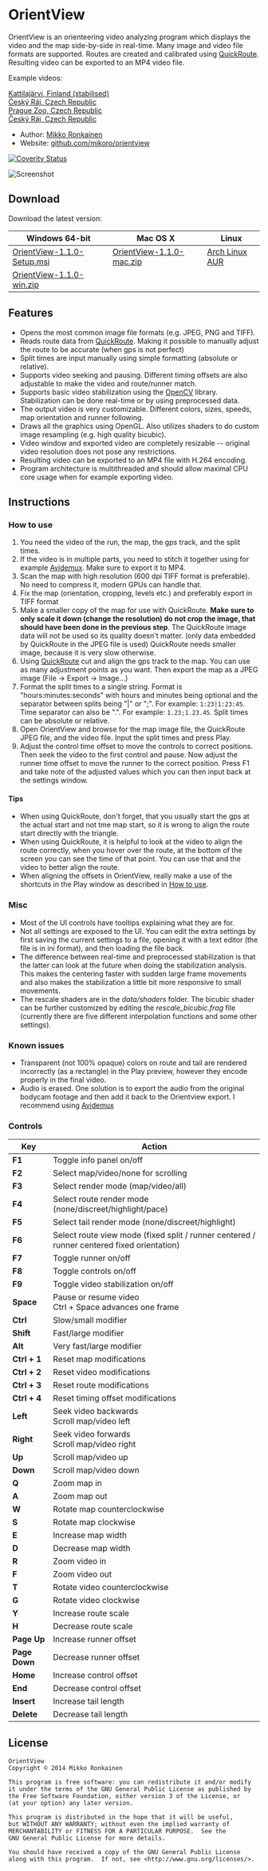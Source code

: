 # OrientView

OrientView is an orienteering video analyzing program which displays the video and the map side-by-side in real-time. Many image and video file formats are supported. Routes are created and calibrated using [QuickRoute](http://www.matstroeng.se/quickroute/en/). Resulting video can be exported to an MP4 video file.

Example videos:

[Kattilajärvi, Finland (stabilised)](https://youtu.be/4jh9KmYjdq8?si=M1UggbHVKInae4A9)  
[Český Ráj, Czech Republic](https://youtu.be/KzfDpsgoeck?si=FSmcId5gGnHgNfyn)  
[Prague Zoo, Czech Republic](https://youtu.be/wrvxJsXHAtc?si=Hv29LG7lthBRwy39)    
[Český Ráj, Czech Republic](https://youtu.be/iqBbxpQatak?si=TpNw071LAsF-BR9D)

* Author: [Mikko Ronkainen](http://mikkoronkainen.com)
* Website: [github.com/mikoro/orientview](https://github.com/mikoro/orientview)

[![Coverity Status](https://scan.coverity.com/projects/2849/badge.svg)](https://scan.coverity.com/projects/2849)

![Screenshot](http://mikoro.github.io/images/orientview/readme-screenshot.jpg "Screenshot")

## Download

Download the latest version:

| Windows 64-bit                                                                                                         | Mac OS X                                                                                                           | Linux                                                            |
|------------------------------------------------------------------------------------------------------------------------|--------------------------------------------------------------------------------------------------------------------|------------------------------------------------------------------|
| [OrientView-1.1.0-Setup.msi](https://github.com/mikoro/orientview/releases/download/v1.1.0/OrientView-1.1.0-Setup.msi) | [OrientView-1.1.0-mac.zip](https://github.com/mikoro/orientview/releases/download/v1.1.0/OrientView-1.1.0-mac.zip) | [Arch Linux AUR](https://aur.archlinux.org/packages/orientview/) |
| [OrientView-1.1.0-win.zip](https://github.com/mikoro/orientview/releases/download/v1.1.0/OrientView-1.1.0-win.zip)     | &nbsp;                                                                                                             | &nbsp;                                                           |

## Features

* Opens the most common image file formats (e.g. JPEG, PNG and TIFF).
* Reads route data from [QuickRoute](http://www.matstroeng.se/quickroute/en/). Making it possible to manually adjust the route to be accurate (when gps is not perfect)
* Split times are input manually using simple formatting (absolute or relative).
* Supports video seeking and pausing. Different timing offsets are also adjustable to make the video and route/runner match.
* Supports basic video stabilization using the [OpenCV](http://opencv.org/) library. Stabilization can be done real-time or by using preprocessed data.
* The output video is very customizable. Different colors, sizes, speeds, map orientation and runner following.
* Draws all the graphics using OpenGL. Also utilizes shaders to do custom image resampling (e.g. high quality bicubic).
* Video window and exported video are completely resizable -- original video resolution does not pose any restrictions.
* Resulting video can be exported to an MP4 file with H.264 encoding.
* Program architecture is multithreaded and should allow maximal CPU core usage when for example exporting video.

## Instructions

### How to use

1. You need the video of the run, the map, the gps track, and the split times.
2. If the video is in multiple parts, you need to stitch it together using for example [Avidemux](http://fixounet.free.fr/avidemux/). Make sure to export it to MP4.
3. Scan the map with high resolution (600 dpi TIFF format is preferable). No need to compress it, modern GPUs can handle that.
4. Fix the map (orientation, cropping, levels etc.) and preferably export in TIFF format 
5. Make a smaller copy of the map for use with QuickRoute. **Make sure to only scale it down (change the resolution) do not crop the image, that should have been done in the previous step**. The QuickRoute image data will not be used so its quality doesn't matter. (only data embedded by QuickRoute in the JPEG file is used) QuickRoute needs smaller image, because it is very slow otherwise.
6. Using [QuickRoute](http://www.matstroeng.se/quickroute/en/) cut and align the gps track to the map. You can use as many adjustment points as you want. Then export the map as a JPEG image (File -> Export -> Image...)
7. Format the split times to a single string. Format is "hours:minutes:seconds" with hours and minutes being optional and the separator between splits being "|" or ";". For example: `1:23|1:23:45`. Time separator can also be ".". For example: `1.23;1.23.45`. Split times can be absolute or relative.
8. Open OrientView and browse for the map image file, the QuickRoute JPEG file, and the video file. Input the split times and press Play.
9. Adjust the control time offset to move the controls to correct positions. Then seek the video to the first control and pause. Now adjust the runner time offset to move the runner to the correct position. Press F1 and take note of the adjusted values which you can then input back at the settings window.

#### Tips

- When using QuickRoute, don't forget, that you usually start the gps at the actual start and not tme map start, so it is wrong to align the route start directly with the triangle.
- When using QuickRoute, it is helpful to look at the video to align the route correctly, when you hover over the route, at the bottom of the screen you can see the time of that point. You can use that and the video to better align the route.
- When aligning the offsets in OrientView, really make a use of the shortcuts in the Play window as described in [How to use](#how-to-use).

### Misc

* Most of the UI controls have tooltips explaining what they are for.
* Not all settings are exposed to the UI. You can edit the extra settings by first saving the current settings to a file, opening it with a text editor (the file is in ini format), and then loading the file back.
* The difference between real-time and preprocessed stabilization is that the latter can look at the future when doing the stabilization analysis. This makes the centering faster with sudden large frame movements and also makes the stabilization a little bit more responsive to small movements.
* The rescale shaders are in the *data/shaders* folder. The bicubic shader can be further customized by editing the *rescale_bicubic.frag* file (currently there are five different interpolation functions and some other settings).

### Known issues

* Transparent (not 100% opaque) colors on route and tail are rendered incorrectly (as a rectangle) in the Play preview, however they encode properly in the final video.
* Audio is erased. One solution is to export the audio from the original bodycam footage and then add it back to the Orientview export. I recommend using [Avidemux](http://fixounet.free.fr/avidemux/)

### Controls

| Key           | Action                                                                                     |
|---------------|--------------------------------------------------------------------------------------------|
| **F1**        | Toggle info panel on/off                                                                   |
| **F2**        | Select map/video/none for scrolling                                                        |
| **F3**        | Select render mode (map/video/all)                                                         |
| **F4**        | Select route render mode (none/discreet/highlight/pace)                                    |
| **F5**        | Select tail render mode (none/discreet/highlight)                                          |
| **F6**        | Select route view mode (fixed split / runner centered / runner centered fixed orientation) |
| **F7**        | Toggle runner on/off                                                                       |
| **F8**        | Toggle controls on/off                                                                     |
| **F9**        | Toggle video stabilization on/off                                                          |
| **Space**     | Pause or resume video <br> Ctrl + Space advances one frame                                 |
| **Ctrl**      | Slow/small modifier                                                                        |
| **Shift**     | Fast/large modifier                                                                        |
| **Alt**       | Very fast/large modifier                                                                   |
| **Ctrl + 1**  | Reset map modifications                                                                    |
| **Ctrl + 2**  | Reset video modifications                                                                  |
| **Ctrl + 3**  | Reset route modifications                                                                  |
| **Ctrl + 4**  | Reset timing offset modifications                                                          |
| **Left**      | Seek video backwards <br> Scroll map/video left                                            |
| **Right**     | Seek video forwards <br> Scroll map/video right                                            |
| **Up**        | Scroll map/video up                                                                        |
| **Down**      | Scroll map/video down                                                                      |
| **Q**         | Zoom map in                                                                                |
| **A**         | Zoom map out                                                                               |
| **W**         | Rotate map counterclockwise                                                                |
| **S**         | Rotate map clockwise                                                                       |
| **E**         | Increase map width                                                                         |
| **D**         | Decrease map width                                                                         |
| **R**         | Zoom video in                                                                              |
| **F**         | Zoom video out                                                                             |
| **T**         | Rotate video counterclockwise                                                              |
| **G**         | Rotate video clockwise                                                                     |
| **Y**         | Increase route scale                                                                       |
| **H**         | Decrease route scale                                                                       |
| **Page Up**   | Increase runner offset                                                                     |
| **Page Down** | Decrease runner offset                                                                     |
| **Home**      | Increase control offset                                                                    |
| **End**       | Decrease control offset                                                                    |
| **Insert**    | Increase tail length                                                                       |
| **Delete**    | Decrease tail length                                                                       |

## License

    OrientView
    Copyright © 2014 Mikko Ronkainen
    
    This program is free software: you can redistribute it and/or modify
    it under the terms of the GNU General Public License as published by
    the Free Software Foundation, either version 3 of the License, or
    (at your option) any later version.
    
    This program is distributed in the hope that it will be useful,
    but WITHOUT ANY WARRANTY; without even the implied warranty of
    MERCHANTABILITY or FITNESS FOR A PARTICULAR PURPOSE.  See the
    GNU General Public License for more details.
    
    You should have received a copy of the GNU General Public License
    along with this program.  If not, see <http://www.gnu.org/licenses/>.
